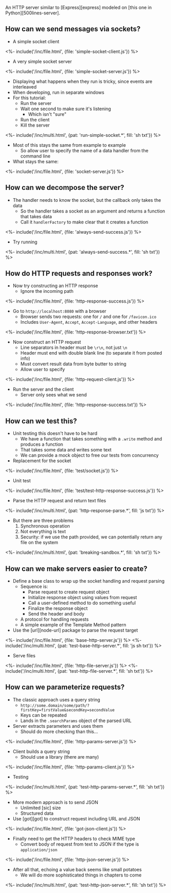 ---
---

An HTTP server similar to [Express][express]
modeled on [this one in Python][500lines-server].

## How can we send messages via sockets?

-   A simple socket client

<%- include('/inc/file.html', {file: 'simple-socket-client.js'}) %>

-   A very simple socket server

<%- include('/inc/file.html', {file: 'simple-socket-server.js'}) %>

-   Displaying what happens when they run is tricky, since events are interleaved
-   When developing, run in separate windows
-   For this tutorial:
    -   Run the server
    -   Wait one second to make sure it's listening
        -   Which isn't "sure"
    -   Run the client
    -   Kill the server

<%- include('/inc/multi.html', {pat: 'run-simple-socket.*', fill: 'sh txt'}) %>

-   Most of this stays the same from example to example
    -   So allow user to specify the name of a data handler from the command line
-   What stays the same:

<%- include('/inc/file.html', {file: 'socket-server.js'}) %>

## How can we decompose the server?

-   The handler needs to know the socket, but the callback only takes the data
    -   So the handler takes a socket as an argument and returns a function that takes data
    -   Call it `handlerFactory` to make clear that it creates a function

<%- include('/inc/file.html', {file: 'always-send-success.js'}) %>

-   Try running

<%- include('/inc/multi.html', {pat: 'always-send-success.*', fill: 'sh txt'}) %>

## How do HTTP requests and responses work?

-   Now try constructing an HTTP response
    -   Ignore the incoming path

<%- include('/inc/file.html', {file: 'http-response-success.js'}) %>

-   Go to `http://localhost:8080` with a browser
    -   Browser sends two requests: one for `/` and one for `/favicon.ico`
    -   Includes `User-Agent`, `Accept`, `Accept-Language`, and other headers

<%- include('/inc/file.html', {file: 'http-response-browser.txt'}) %>

-   Now construct an HTTP request
    -   Line separators in header must be `\r\n`, not just `\n`
    -   Header must end with double blank line (to separate it from posted info)
    -   Must convert result data from byte butter to string
    -   Allow user to specify 

<%- include('/inc/file.html', {file: 'http-request-client.js'}) %>

-   Run the server and the client
    -   Server only sees what we send

<%- include('/inc/file.html', {file: 'http-response-success.txt'}) %>

## How can we test this?

-   Unit testing this doesn't have to be hard
    -   We have a function that takes something with a `.write` method and produces a function
    -   That takes some data and writes some text
    -   We can provide a <g key="mock_object">mock object</g> to free our tests from concurrency
-   Replacement for the socket

<%- include('/inc/file.html', {file: 'test/socket.js'}) %>

-   Unit test

<%- include('/inc/file.html', {file: 'test/test-http-response-success.js'}) %>

-   Parse the HTTP request and return text files

<%- include('/inc/multi.html', {pat: 'http-response-parse.*', fill: 'js txt'}) %>

-   But there are three problems
    1.  Synchronous operation
    2.  Not everything is text
    3.  Security: if we use the path provided, we can potentially return any file on the system

<%- include('/inc/multi.html', {pat: 'breaking-sandbox.*', fill: 'sh txt'}) %>

## How can we make servers easier to create?

-   Define a base class to wrap up the socket handling and request parsing
    -   Sequence is:
        -   Parse request to create request object
        -   Initialize response object using values from request
        -   Call a user-defined method to do something useful
        -   Finalize the response object
        -   Send the header and body
    -   A <g key="protocol">protocol</g> for handling requests
    -   A simple example of the <g key="template_method_pattern">Template Method</g> pattern
-   Use the [url][node-url] package to parse the request target

<%- include('/inc/file.html', {file: 'base-http-server.js'}) %>
<%- include('/inc/multi.html', {pat: 'test-base-http-server.*', fill: 'js sh txt'}) %>

-   Serve files

<%- include('/inc/file.html', {file: 'http-file-server.js'}) %>
<%- include('/inc/multi.html', {pat: 'test-http-file-server.*', fill: 'sh txt'}) %>

## How can we parameterize requests?

-   The classic approach uses a <g key="query_string">query string</g>
    -   `http://some.domain/some/path/?firstKey=firstValue&secondKey=secondValue`
    -   Keys can be repeated
    -   Lands in the `.searchParams` object of the parsed URL
-   Server extracts parameters and uses them
    -   Should do more checking than this…

<%- include('/inc/file.html', {file: 'http-params-server.js'}) %>

-   Client builds a query string
    -   Should use a library (there are many)

<%- include('/inc/file.html', {file: 'http-params-client.js'}) %>

-   Testing

<%- include('/inc/multi.html', {pat: 'test-http-params-server.*', fill: 'sh txt'}) %>

-   More modern approach is to send <g key="json">JSON</g>
    -   Unlimited [sic] size
    -   Structured data
-   Use [got][got] to construct request including URL and JSON

<%- include('/inc/file.html', {file: 'got-json-client.js'}) %>

-   Finally need to get the <g key="http_header">HTTP headers</g> to check <g key="mime_type">MIME type</g>
    -   Convert body of request from text to JSON if the type is `application/json`

<%- include('/inc/file.html', {file: 'http-json-server.js'}) %>

-   After all that, echoing a value back seems like small potatoes
    -   We will do more sophisticated things in chapters to come

<%- include('/inc/multi.html', {pat: 'test-http-json-server.*', fill: 'sh txt'}) %>
